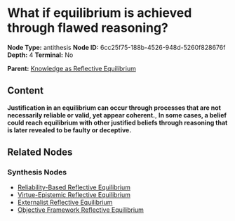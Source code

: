 # What if equilibrium is achieved through flawed reasoning?

**Node Type:** antithesis
**Node ID:** 6cc25f75-188b-4526-948d-5260f828676f
**Depth:** 4
**Terminal:** No

**Parent:** [Knowledge as Reflective Equilibrium](knowledge-as-reflective-equilibrium-synthesis-6793ac1d-258f-4e0e-af37-4a208a9c586e.md)

## Content

**Justification in an equilibrium can occur through processes that are not necessarily reliable or valid, yet appear coherent.**, **In some cases, a belief could reach equilibrium with other justified beliefs through reasoning that is later revealed to be faulty or deceptive.**

## Related Nodes

### Synthesis Nodes

- [Reliability-Based Reflective Equilibrium](reliability-based-reflective-equilibrium-synthesis-d38e1d7c-f8c5-4f6d-a0a4-17d5b07a139d.md)
- [Virtue-Epistemic Reflective Equilibrium](virtue-epistemic-reflective-equilibrium-synthesis-44ed9f02-9ea1-46ab-8f42-1d44a1b2f191.md)
- [Externalist Reflective Equilibrium](externalist-reflective-equilibrium-synthesis-8d9f693b-ce76-493c-89c4-1d6c51844620.md)
- [Objective Framework Reflective Equilibrium](objective-framework-reflective-equilibrium-synthesis-a91dec0e-c20a-42ac-a51d-bfc1a4899942.md)
